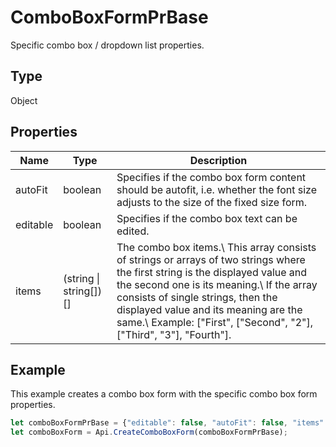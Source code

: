 # ComboBoxFormPrBase

Specific combo box / dropdown list properties.

## Type

Object

## Properties

| Name | Type | Description |
| ---- | ---- | ----------- |
| autoFit | boolean | Specifies if the combo box form content should be autofit, i.e. whether the font size adjusts to the size of the fixed size form. |
| editable | boolean | Specifies if the combo box text can be edited. |
| items | (string \| string[])[] | The combo box items.\ This array consists of strings or arrays of two strings where the first string is the displayed value and the second one is its meaning.\ If the array consists of single strings, then the displayed value and its meaning are the same.\ Example: ["First", ["Second", "2"], ["Third", "3"], "Fourth"]. |


## Example

This example creates a combo box form with the specific combo box form properties.

```javascript editor-
let comboBoxFormPrBase = {"editable": false, "autoFit": false, "items": ["Latvia", "USA", "UK"]};
let comboBoxForm = Api.CreateComboBoxForm(comboBoxFormPrBase);
```

